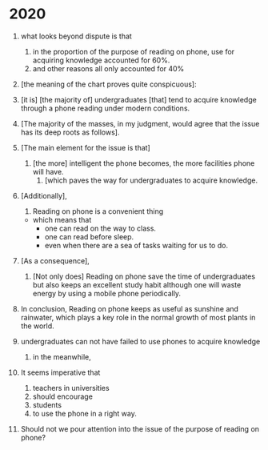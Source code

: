 # 2020

1. what looks beyond dispute is that
   1. in the proportion of the purpose of reading on phone, use for acquiring knowledge accounted for 60%.
   2. and other reasons all only accounted for 40%
2. [the meaning of the chart proves quite conspicuous]:
3. [it is] [the majority of] undergraduates [that] tend to acquire knowledge through a phone reading under modern conditions.

4. [The majority of the masses, in my judgment, would agree that the issue has its deep roots as follows].
5. [The main element for the issue is that]
   1. [the more] intelligent the phone becomes, the more facilities phone will have.
      1. [which paves the way for undergraduates to acquire knowledge.
6. [Additionally],
   1. Reading on phone is a convenient thing
     - which means that
       - one can read on the way to class.
       - one can read before sleep.
       - even when there are a sea of tasks waiting for us to do.
7. [As a consequence],
   1. [Not only does] Reading on phone save the time of undergraduates but also keeps an excellent study habit although one will waste energy by using a mobile phone periodically.
8. In conclusion, Reading on phone keeps as useful as sunshine and rainwater, which plays a key role in the normal growth of most plants in the world.
9. undergraduates can not have failed to use phones to acquire knowledge
   1. in the meanwhile,
10. It seems imperative that
    1. teachers in universities
    2. should encourage
    3. students
    4. to use the phone in a right way.
11. Should not we pour attention into the issue of the purpose of reading on phone?
